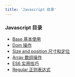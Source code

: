 ```yaml
---
title: 'Javascript 目录'
---
```

<!-- ---
layout: AboutLayout
--- -->

### Javascript 目录

- [Base 基本使用](./base.md)
- [Dom 操作](./dom.md)
- [Size and position 尺寸和定位](./size&Position.md)
- [Array 数组操作](./array.md)
- [ES6 实用技巧](./es6.md)
- [Regular 正则表达式](./regExp.md)
